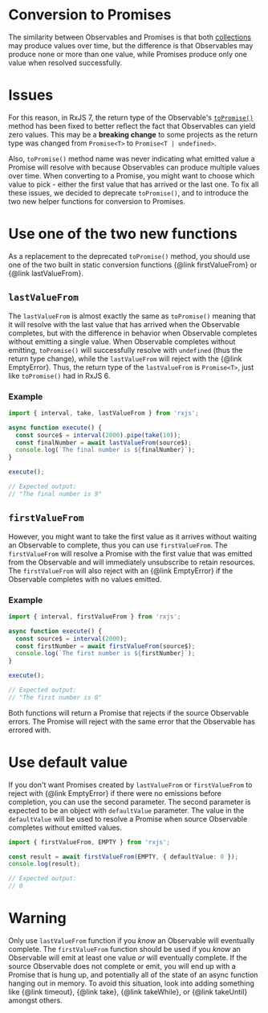 # Conversion to Promises

The similarity between Observables and Promises is that both [collections](/guide/observable) may produce values over
time, but the difference is that Observables may produce none or more than one value, while Promises produce only one
value when resolved successfully.

# Issues

For this reason, in RxJS 7, the return type of the Observable's [`toPromise()`](/api/index/class/Observable#toPromise)
method has been fixed to better reflect the fact that Observables can yield zero values. This may be a **breaking
change** to some projects as the return type was changed from `Promise<T>` to `Promise<T | undefined>`.

Also, `toPromise()` method name was never indicating what emitted value a Promise will resolve with because Observables
can produce multiple values over time. When converting to a Promise, you might want to choose which value to pick -
either the first value that has arrived or the last one. To fix all these issues, we decided to deprecate `toPromise()`,
and to introduce the two new helper functions for conversion to Promises.

# Use one of the two new functions

As a replacement to the deprecated `toPromise()` method, you should use one of the two built in static conversion
functions {@link firstValueFrom} or {@link lastValueFrom}.

## `lastValueFrom`

The `lastValueFrom` is almost exactly the same as `toPromise()` meaning that it will resolve with the last value that has
arrived when the Observable completes, but with the difference in behavior when Observable completes without emitting a
single value. When Observable completes without emitting, `toPromise()` will successfully resolve with `undefined` (thus
the return type change), while the `lastValueFrom` will reject with the {@link EmptyError}. Thus, the return type of the
`lastValueFrom` is `Promise<T>`, just like `toPromise()` had in RxJS 6.

### Example

```ts
import { interval, take, lastValueFrom } from 'rxjs';

async function execute() {
  const source$ = interval(2000).pipe(take(10));
  const finalNumber = await lastValueFrom(source$);
  console.log(`The final number is ${finalNumber}`);
}

execute();

// Expected output:
// "The final number is 9"
```

## `firstValueFrom`

However, you might want to take the first value as it arrives without waiting an Observable to complete, thus you can
use `firstValueFrom`. The `firstValueFrom` will resolve a Promise with the first value that was emitted from the
Observable and will immediately unsubscribe to retain resources. The `firstValueFrom` will also reject with an
{@link EmptyError} if the Observable completes with no values emitted.

### Example

```ts
import { interval, firstValueFrom } from 'rxjs';

async function execute() {
  const source$ = interval(2000);
  const firstNumber = await firstValueFrom(source$);
  console.log(`The first number is ${firstNumber}`);
}

execute();

// Expected output:
// "The first number is 0"
```

<span class="informal">Both functions will return a Promise that rejects if the source Observable errors. The Promise
will reject with the same error that the Observable has errored with.</span>

# Use default value

If you don't want Promises created by `lastValueFrom` or `firstValueFrom` to reject with {@link EmptyError} if there
were no emissions before completion, you can use the second parameter. The second parameter is expected to be an object
with `defaultValue` parameter. The value in the `defaultValue` will be used to resolve a Promise when source Observable
completes without emitted values.

```ts
import { firstValueFrom, EMPTY } from 'rxjs';

const result = await firstValueFrom(EMPTY, { defaultValue: 0 });
console.log(result);

// Expected output:
// 0
```

# Warning

Only use `lastValueFrom` function if you _know_ an Observable will eventually complete. The `firstValueFrom` function should
be used if you _know_ an Observable will emit at least one value _or_ will eventually complete. If the source Observable
does not complete or emit, you will end up with a Promise that is hung up, and potentially all of the state of an async
function hanging out in memory. To avoid this situation, look into adding something like {@link timeout}, {@link take},
{@link takeWhile}, or {@link takeUntil} amongst others.
